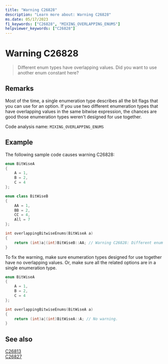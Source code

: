 ```yaml
---
title: "Warning C26828"
description: "Learn more about: Warning C26828"
ms.date: 05/17/2023
f1_keywords: ["C26828", "MIXING_OVERLAPPING_ENUMS"]
helpviewer_keywords: ["C26828"]
---
```

# Warning C26828

> Different enum types have overlapping values. Did you want to use another enum constant here?

## Remarks

Most of the time, a single enumeration type describes all the bit flags that you can use for an option. If you use two different enumeration types that have overlapping values in the same bitwise expression, the chances are good those enumeration types weren't designed for use together.

Code analysis name: `MIXING_OVERLAPPING_ENUMS`

## Example

The following sample code causes warning C26828:

```cpp
enum BitWiseA
{
    A = 1,
    B = 2,
    C = 4
};

enum class BitWiseB
{
    AA = 1,
    BB = 2,
    CC = 4,
    All = 7
};

int overlappingBitwiseEnums(BitWiseA a) 
{
    return (int)a|(int)BitWiseB::AA; // Warning C26828: Different enum types have overlapping values. Did you want to use another enum constant here?
}
```

To fix the warning, make sure enumeration types designed for use together have no overlapping values. Or, make sure all the related options are in a single enumeration type.

```cpp
enum BitWiseA
{
    A = 1,
    B = 2,
    C = 4
};

int overlappingBitwiseEnums(BitWiseA a) 
{
    return (int)a|(int)BitWiseA::A; // No warning.
}
```

## See also

[C26813](./c26813.md)\
[C26827](./c26827.md)
